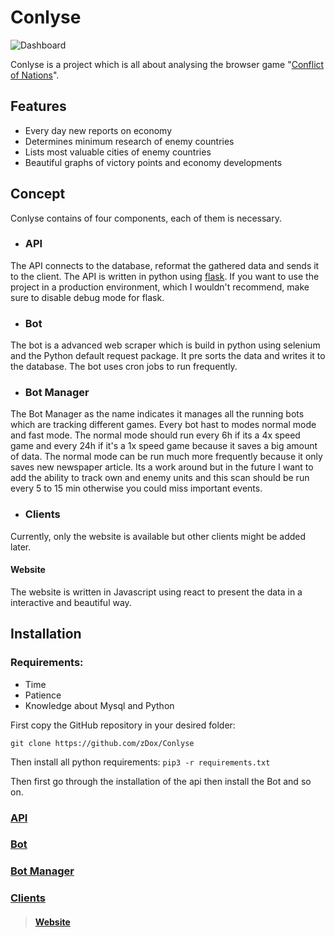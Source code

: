 # Conlyse
![Dashboard](https://user-images.githubusercontent.com/67592327/158029755-7a860bdb-1d46-4385-a958-a0d8ebdaa061.png)

Conlyse is a project which is all about analysing the browser game "[Conflict of Nations](https://conflictnations.com "Conflict of Nations")".

## Features
- Every day new reports on economy
- Determines minimum research of enemy countries 
- Lists most valuable cities of enemy countries
- Beautiful graphs of victory points and economy developments 

## Concept
Conlyse contains of four components, each of them is necessary. 
- ###  API
The API connects to the database, reformat the gathered data and sends it to the client. The API is written in python using [flask](https://pypi.org/project/Flask/ "flask"). If you want to use the project in a production environment, which I wouldn't recommend, make sure to disable debug mode for flask.
- ### Bot
The bot is a advanced web scraper which is build in python using selenium and the Python default request package.  It pre sorts the data and writes it to the database. The bot uses cron jobs to run frequently.
- ### Bot Manager
The Bot Manager as the name indicates it manages all the running bots which are tracking different games. Every bot hast to modes normal mode and fast mode. The normal mode should run every 6h if its a 4x speed game and every 24h if it's a 1x speed game because it saves a big amount of data. The normal mode can be run much more frequently because it only saves new newspaper article. Its a work around but in the future I want to add the ability to track own and enemy units and this scan should be run every 5 to 15 min otherwise you could miss important events.
- ### Clients
Currently, only the website is available but other clients might be added later.
#### Website
The website is written in Javascript using react to present the data in a interactive and beautiful way.
## Installation
### Requirements:
- Time
- Patience
- Knowledge about Mysql and Python

First copy the GitHub repository in your desired folder:

`git clone https://github.com/zDox/Conlyse`

Then install all python requirements:
`pip3 -r requirements.txt`

Then first go through the installation of the api then install the Bot and so on.
### [API](https://github.com/zDox/Conlyse/tree/master/API#readme)
### [Bot](https://github.com/zDox/Conlyse/tree/master/Bot_v2#readme)
### [Bot Manager](https://github.com/zDox/Conlyse/tree/master/Bot_Manager#readme)
### [Clients](https://github.com/zDox/Conlyse/tree/master/Clients#readme)
> #### [Website](https://github.com/zDox/Conlyse/tree/master/Clients#Website)
